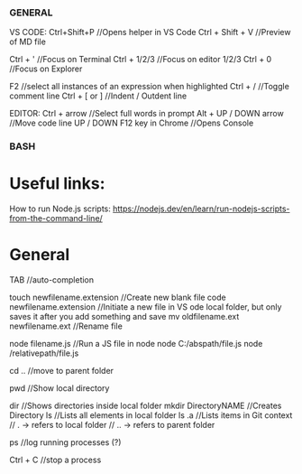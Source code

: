 ### GENERAL

VS CODE:
Ctrl+Shift+P                        //Opens helper in VS Code
Ctrl + Shift + V                    //Preview of MD file

Ctrl + '                            //Focus on Terminal
Ctrl + 1/2/3                        //Focus on editor 1/2/3
Ctrl + 0                            //Focus on Explorer

F2                                  //select all instances of an expression when highlighted
Ctrl + /                            //Toggle comment line
Ctrl + [ or ]                        //Indent / Outdent line

EDITOR:
Ctrl + arrow                        //Select full words in prompt
Alt + UP / DOWN arrow               //Move code line UP / DOWN
F12 key in Chrome                   //Opens Console

### BASH

# Useful links:
How to run Node.js scripts:         https://nodejs.dev/en/learn/run-nodejs-scripts-from-the-command-line/

# General
TAB                                 //auto-completion

touch newfilename.extension         //Create new blank file
code newfilename.extension          //Initiate a new file in VS ode local folder, but only saves it after you add something and save
mv oldfilename.ext newfilename.ext  //Rename file

node filename.js                    //Run a JS file in node
node C:/abspath/file.js
node /relativepath/file.js

cd ..                               //move to parent folder

pwd                                 //Show local directory

dir                                 //Shows directories inside local folder
mkdir DirectoryNAME                 //Creates Directory
ls                                  //Lists all elements in local folder
ls .a                               //Lists items in Git context
                                    // . -> refers to local folder
                                    // .. -> refers to parent folder

ps                                  //log running processes (?)

Ctrl + C                            //stop a process